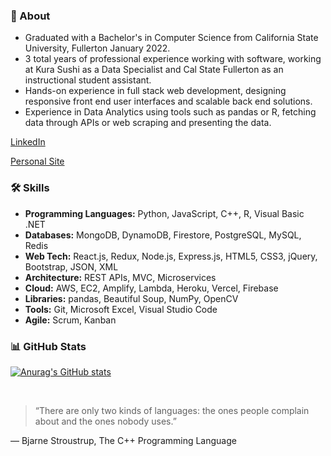 ### 👋 About
- Graduated with a Bachelor's in Computer Science from California State University, Fullerton January 2022.
- 3 total years of professional experience working with software, working at Kura Sushi as a Data Specialist and Cal State Fullerton as an instructional student assistant.
- Hands-on experience in full stack web development, designing responsive front end user interfaces and scalable back end solutions.
- Experience in Data Analytics using tools such as pandas or R, fetching data through APIs or web scraping and presenting the data.

[LinkedIn](https://www.linkedin.com/in/devsean/)

[Personal Site](https://www.seanmitchell.dev/)

### 🛠 Skills
- **Programming Languages:** Python, JavaScript, C++, R, Visual Basic .NET
- **Databases:** MongoDB, DynamoDB, Firestore, PostgreSQL, MySQL, Redis
- **Web Tech:** React.js, Redux, Node.js, Express.js, HTML5, CSS3, jQuery, Bootstrap, JSON, XML
- **Architecture:** REST APIs, MVC, Microservices
- **Cloud:** AWS, EC2, Amplify, Lambda, Heroku, Vercel, Firebase
- **Libraries:** pandas, Beautiful Soup, NumPy, OpenCV
- **Tools:** Git, Microsoft Excel, Visual Studio Code
- **Agile:** Scrum, Kanban      
### 📊 GitHub Stats
[![Anurag's GitHub stats](https://github-readme-stats.vercel.app/api?username=slimsloth&show_icons=true&theme=swift)](https://github.com/anuraghazra/github-readme-stats)
<!---[![Top Langs](https://github-readme-stats.vercel.app/api/top-langs/?username=slimsloth&layout=compact&theme=tokyonight)](https://github.com/anuraghazra/github-readme-stats)
-->
<br/>

> “There are only two kinds of languages: the ones people complain about and the ones nobody uses.”

― Bjarne Stroustrup, The C++ Programming Language
